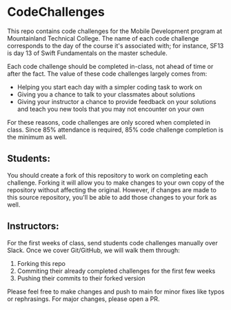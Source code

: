 # CodeChallenges
This repo contains code challenges for the Mobile Development program at Mountainland Technical College. The name of each code challenge corresponds to the day of the course it's associated with; for instance, SF13 is day 13 of Swift Fundamentals on the master schedule.

Each code challenge should be completed in-class, not ahead of time or after the fact. The value of these code challenges largely comes from:
- Helping you start each day with a simpler coding task to work on
- Giving you a chance to talk to your classmates about solutions
- Giving your instructor a chance to provide feedback on your solutions and teach you new tools that you may not encounter on your own

For these reasons, code challenges are only scored when completed in class. Since 85% attendance is required, 85% code challenge completion is the minimum as well.

## Students:
You should create a fork of this repository to work on completing each challenge. Forking it will allow you to make changes to your own copy of the repository without affecting the original. However, if changes are made to this source repository, you'll be able to add those changes to your fork as well.

## Instructors:
For the first weeks of class, send students code challenges manually over Slack. Once we cover Git/GitHub, we will walk them through:
1. Forking this repo
2. Commiting their already completed challenges for the first few weeks
3. Pushing their commits to their forked version

Please feel free to make changes and push to main for minor fixes like typos or rephrasings. For major changes, please open a PR.
